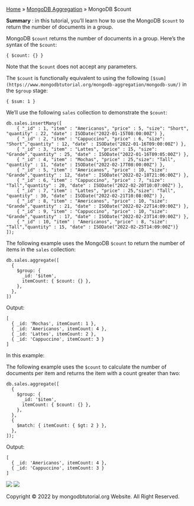 

[Home](https://www.mongodbtutorial.org/) » [MongoDB
Aggregation](https://www.mongodbtutorial.org/mongodb-aggregation/) » MongoDB
$count



 **Summary** : in this tutorial, you’ll learn how to use the MongoDB `$count`
to return the number of documents in a group.



MongoDB `$count` returns the number of documents in a group. Here’s the syntax
of the `$count`:


    
    
    { $count: {} }



Note that the `$count` does not accept any parameters.



The `$count` is functionally equivalent to using the following
`[$sum](https://www.mongodbtutorial.org/mongodb-aggregation/mongodb-sum/)` in
the `$group` stage:


    
    
    { $sum: 1 }



We’ll use the following `sales` collection to demonstrate the `$count`:


    
    
    db.sales.insertMany([
    	{ "_id" : 1, "item" : "Americanos", "price" : 5, "size": "Short", "quantity" : 22, "date" : ISODate("2022-01-15T08:00:00Z") },
    	{ "_id" : 2, "item" : "Cappuccino", "price" : 6, "size": "Short","quantity" : 12, "date" : ISODate("2022-01-16T09:00:00Z") },
    	{ "_id" : 3, "item" : "Lattes", "price" : 15, "size": "Grande","quantity" : 25, "date" : ISODate("2022-01-16T09:05:00Z") },
    	{ "_id" : 4, "item" : "Mochas", "price" : 25,"size": "Tall", "quantity" : 11, "date" : ISODate("2022-02-17T08:00:00Z") },
    	{ "_id" : 5, "item" : "Americanos", "price" : 10, "size": "Grande","quantity" : 12, "date" : ISODate("2022-02-18T21:06:00Z") },
    	{ "_id" : 6, "item" : "Cappuccino", "price" : 7, "size": "Tall","quantity" : 20, "date" : ISODate("2022-02-20T10:07:00Z") },
    	{ "_id" : 7, "item" : "Lattes", "price" : 25,"size": "Tall", "quantity" : 30, "date" : ISODate("2022-02-21T10:08:00Z") },
    	{ "_id" : 8, "item" : "Americanos", "price" : 10, "size": "Grande","quantity" : 21, "date" : ISODate("2022-02-22T14:09:00Z") },
    	{ "_id" : 9, "item" : "Cappuccino", "price" : 10, "size": "Grande","quantity" : 17, "date" : ISODate("2022-02-23T14:09:00Z") },
    	{ "_id" : 10, "item" : "Americanos", "price" : 8, "size": "Tall","quantity" : 15, "date" : ISODate("2022-02-25T14:09:00Z")}
    ]);



The following example uses the MongoDB `$count` to return the number of items
in the `sales` collection:


    
    
    db.sales.aggregate([
      {
        $group: {
          _id: '$item',
          itemCount: { $count: {} },
        },
      },
    ])



Output:


    
    
    [
      { _id: 'Mochas', itemCount: 1 },
      { _id: 'Americanos', itemCount: 4 },
      { _id: 'Lattes', itemCount: 2 },
      { _id: 'Cappuccino', itemCount: 3 }
    ]



In this example:



The following example uses the `$count` to calculate the number of documents
per item and returns the item with a count greater than two:


    
    
    db.sales.aggregate([
      {
        $group: {
          _id: '$item',
          itemCount: { $count: {} },
        },
      },
      {
        $match: { itemCount: { $gt: 2 } },
      },
    ]);
    



Output:


    
    
    [
      { _id: 'Americanos', itemCount: 4 },
      { _id: 'Cappuccino', itemCount: 3 }
    ]

![](https://www.mongodbtutorial.org/wp-content/themes/evolution/img/left.svg)
![](https://www.mongodbtutorial.org/wp-content/themes/evolution/img/right.svg)


Copyright © 2022 by mongodbtutorial.org Website. All Right Reserved.

